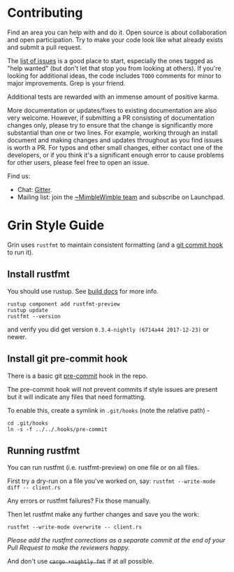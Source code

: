 # Contributing

Find an area you can help with and do it. Open source is about collaboration and open participation. Try to make your code look like what already exists and submit a pull request.

The [list of issues](https://github.com/mimblewimble/grin/issues) is a good place to start, especially the ones tagged as "help wanted" (but don't let that stop you from looking at others). If you're looking for additional ideas, the code includes `TODO` comments for minor to major improvements. Grep is your friend.

Additional tests are rewarded with an immense amount of positive karma.

More documentation or updates/fixes to existing documentation are also very welcome. However, if submitting a PR consisting of documentation changes only, please try to ensure that the change is significantly more substantial than one or two lines. For example, working through an install document and making changes and updates throughout as you find issues is worth a PR. For typos and other small changes, either contact one of the developers, or if you think it's a significant enough error to cause problems for other users, please feel free to open an issue.

Find us:

* Chat: [Gitter](https://gitter.im/grin_community/Lobby).
* Mailing list: join the [~MimbleWimble team](https://launchpad.net/~mimblewimble) and subscribe on Launchpad.

# Grin Style Guide

Grin uses `rustfmt` to maintain consistent formatting (and a [git commit hook](doc/style.md) to run it).

## Install rustfmt

You should use rustup. See [build docs](doc/build.md) for more info.

```
rustup component add rustfmt-preview
rustup update
rustfmt --version
```

and verify you did get version `0.3.4-nightly (6714a44 2017-12-23)` or newer.

## Install git pre-commit hook

There is a basic git [pre-commit](../.hooks/pre-commit) hook in the repo.

The pre-commit hook will not prevent commits if style issues are present but it will
indicate any files that need formatting.

To enable this, create a symlink in `.git/hooks` (note the relative path) -

```
cd .git/hooks
ln -s -f ../../.hooks/pre-commit
```

## Running rustfmt

You can run rustfmt (i.e. rustfmt-preview) on one file or on all files.

First try a dry-run on a file you've worked on, say:
`rustfmt --write-mode diff -- client.rs`

Any errors or rustfmt failures? Fix those manually.

Then let rustfmt make any further changes and save you the work:

`rustfmt --write-mode overwrite -- client.rs`

*Please add the rustfmt corrections as a separate commit at the end of your Pull Request to make the reviewers happy.*


And don't use ~~`cargo +nightly fmt`~~ if at all possible.
